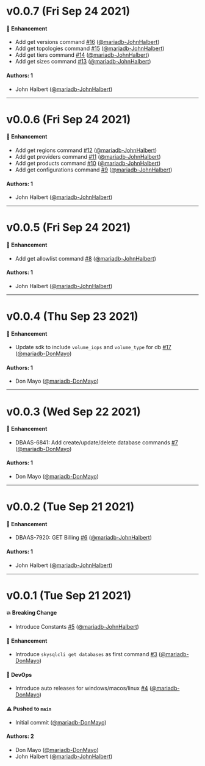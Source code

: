# v0.0.7 (Fri Sep 24 2021)

#### 🚀 Enhancement

- Add get versions command [#16](https://github.com/mariadb-corporation/skysql-api-cli/pull/16) ([@mariadb-JohnHalbert](https://github.com/mariadb-JohnHalbert))
- Add get topologies command [#15](https://github.com/mariadb-corporation/skysql-api-cli/pull/15) ([@mariadb-JohnHalbert](https://github.com/mariadb-JohnHalbert))
- Add get tiers command [#14](https://github.com/mariadb-corporation/skysql-api-cli/pull/14) ([@mariadb-JohnHalbert](https://github.com/mariadb-JohnHalbert))
- Add get sizes command [#13](https://github.com/mariadb-corporation/skysql-api-cli/pull/13) ([@mariadb-JohnHalbert](https://github.com/mariadb-JohnHalbert))

#### Authors: 1

- John Halbert ([@mariadb-JohnHalbert](https://github.com/mariadb-JohnHalbert))

---

# v0.0.6 (Fri Sep 24 2021)

#### 🚀 Enhancement

- Add get regions command [#12](https://github.com/mariadb-corporation/skysql-api-cli/pull/12) ([@mariadb-JohnHalbert](https://github.com/mariadb-JohnHalbert))
- Add get providers command [#11](https://github.com/mariadb-corporation/skysql-api-cli/pull/11) ([@mariadb-JohnHalbert](https://github.com/mariadb-JohnHalbert))
- Add get products command [#10](https://github.com/mariadb-corporation/skysql-api-cli/pull/10) ([@mariadb-JohnHalbert](https://github.com/mariadb-JohnHalbert))
- Add get configurations command [#9](https://github.com/mariadb-corporation/skysql-api-cli/pull/9) ([@mariadb-JohnHalbert](https://github.com/mariadb-JohnHalbert))

#### Authors: 1

- John Halbert ([@mariadb-JohnHalbert](https://github.com/mariadb-JohnHalbert))

---

# v0.0.5 (Fri Sep 24 2021)

#### 🚀 Enhancement

- Add get allowlist command [#8](https://github.com/mariadb-corporation/skysql-api-cli/pull/8) ([@mariadb-JohnHalbert](https://github.com/mariadb-JohnHalbert))

#### Authors: 1

- John Halbert ([@mariadb-JohnHalbert](https://github.com/mariadb-JohnHalbert))

---

# v0.0.4 (Thu Sep 23 2021)

#### 🚀 Enhancement

- Update sdk to include `volume_iops` and `volume_type` for db [#17](https://github.com/mariadb-corporation/skysql-api-cli/pull/17) ([@mariadb-DonMayo](https://github.com/mariadb-DonMayo))

#### Authors: 1

- Don Mayo ([@mariadb-DonMayo](https://github.com/mariadb-DonMayo))

---

# v0.0.3 (Wed Sep 22 2021)

#### 🚀 Enhancement

- DBAAS-6841: Add create/update/delete database commands [#7](https://github.com/mariadb-corporation/skysql-api-cli/pull/7) ([@mariadb-DonMayo](https://github.com/mariadb-DonMayo))

#### Authors: 1

- Don Mayo ([@mariadb-DonMayo](https://github.com/mariadb-DonMayo))

---

# v0.0.2 (Tue Sep 21 2021)

#### 🚀 Enhancement

- DBAAS-7920: GET Billing [#6](https://github.com/mariadb-corporation/skysql-api-cli/pull/6) ([@mariadb-JohnHalbert](https://github.com/mariadb-JohnHalbert))

#### Authors: 1

- John Halbert ([@mariadb-JohnHalbert](https://github.com/mariadb-JohnHalbert))

---

# v0.0.1 (Tue Sep 21 2021)

#### 💥 Breaking Change

- Introduce Constants [#5](https://github.com/mariadb-corporation/skysql-api-cli/pull/5) ([@mariadb-JohnHalbert](https://github.com/mariadb-JohnHalbert))

#### 🚀 Enhancement

- Introduce `skysqlcli get databases` as first command [#3](https://github.com/mariadb-corporation/skysql-api-cli/pull/3) ([@mariadb-DonMayo](https://github.com/mariadb-DonMayo))

#### 🚢 DevOps

- Introduce auto releases for windows/macos/linux [#4](https://github.com/mariadb-corporation/skysql-api-cli/pull/4) ([@mariadb-DonMayo](https://github.com/mariadb-DonMayo))

#### ⚠️ Pushed to `main`

- Initial commit ([@mariadb-DonMayo](https://github.com/mariadb-DonMayo))

#### Authors: 2

- Don Mayo ([@mariadb-DonMayo](https://github.com/mariadb-DonMayo))
- John Halbert ([@mariadb-JohnHalbert](https://github.com/mariadb-JohnHalbert))
